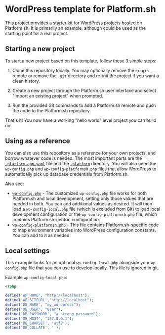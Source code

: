 # WordPress template for Platform.sh

This project provides a starter kit for WordPress projects hosted on Platform.sh. It is primarily an example, although could be used as the starting point for a real project.

## Starting a new project

To start a new project based on this template, follow these 3 simple steps:

1. Clone this repository locally.  You may optionally remove the `origin` remote or remove the `.git` directory and re-init the project if you want a clean history.

2. Create a new project through the Platform.sh user interface and select "Import an existing project" when prompted.

3. Run the provided Git commands to add a Platform.sh remote and push the code to the Platform.sh repository.

That's it!  You now have a working "hello world" level project you can build on.

## Using as a reference

You can also use this repository as a reference for your own projects, and borrow whatever code is needed. The most important parts are the [`.platform.app.yaml`](/.platform.app.yaml) file and the [`.platform`](/.platform) directory.  You will also need the `wp-config.php` and `wp-config-platformsh.php` files that allow WordPress to automatically pick up database credentials from Platform.sh.

Also see:

* [`wp-config.php`](/web/wp-config.php) - The customized `wp-config.php` file works for both Platform.sh and local development, setting only those values that are needed in both.  You can add additional values as desired.  It will then load a `wp-config-local.php` file (which is excluded from Git) to load local development configuration or the `wp-config-platformsh.php` file, which contains Platform.sh-centric configuration.
* [`wp-config-platformsh.php`](/web/wp-config-platformsh.php) - This file contains Platform.sh-specific code to map environment variables into WordPress configuration constants.  You can add to it as needed.

## Local settings

This example looks for an optional `wp-config-local.php` alongside your `wp-config.php` file that you can use to develop locally. This file is ignored in git.

Example `wp-config-local.php`:

```php
<?php

define('WP_HOME', "http://localhost");
define('WP_SITEURL',"http://localhost");
define('DB_NAME', "my_wordpress");
define('DB_USER', "user");
define('DB_PASSWORD', "a strong password");
define('DB_HOST', "127.0.0.1");
define('DB_CHARSET', 'utf8');
define('DB_COLLATE', '');
```
